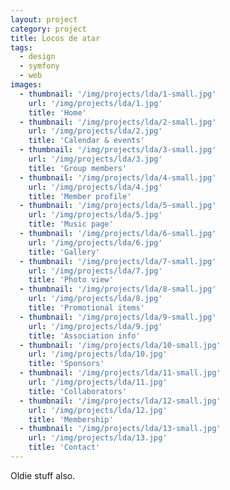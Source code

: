 ```yaml
---
layout: project
category: project
title: Locos de atar
tags:
  - design
  - symfony
  - web
images:
  - thumbnail: '/img/projects/lda/1-small.jpg'
    url: '/img/projects/lda/1.jpg'
    title: 'Home'
  - thumbnail: '/img/projects/lda/2-small.jpg'
    url: '/img/projects/lda/2.jpg'
    title: 'Calendar & events'
  - thumbnail: '/img/projects/lda/3-small.jpg'
    url: '/img/projects/lda/3.jpg'
    title: 'Group members'
  - thumbnail: '/img/projects/lda/4-small.jpg'
    url: '/img/projects/lda/4.jpg'
    title: 'Member profile'
  - thumbnail: '/img/projects/lda/5-small.jpg'
    url: '/img/projects/lda/5.jpg'
    title: 'Music page'
  - thumbnail: '/img/projects/lda/6-small.jpg'
    url: '/img/projects/lda/6.jpg'
    title: 'Gallery'
  - thumbnail: '/img/projects/lda/7-small.jpg'
    url: '/img/projects/lda/7.jpg'
    title: 'Photo view'
  - thumbnail: '/img/projects/lda/8-small.jpg'
    url: '/img/projects/lda/8.jpg'
    title: 'Promotional items'
  - thumbnail: '/img/projects/lda/9-small.jpg'
    url: '/img/projects/lda/9.jpg'
    title: 'Association info'
  - thumbnail: '/img/projects/lda/10-small.jpg'
    url: '/img/projects/lda/10.jpg'
    title: 'Sponsors'
  - thumbnail: '/img/projects/lda/11-small.jpg'
    url: '/img/projects/lda/11.jpg'
    title: 'Collaborators'
  - thumbnail: '/img/projects/lda/12-small.jpg'
    url: '/img/projects/lda/12.jpg'
    title: 'Membership'
  - thumbnail: '/img/projects/lda/13-small.jpg'
    url: '/img/projects/lda/13.jpg'
    title: 'Contact'
---
```


Oldie stuff also.

